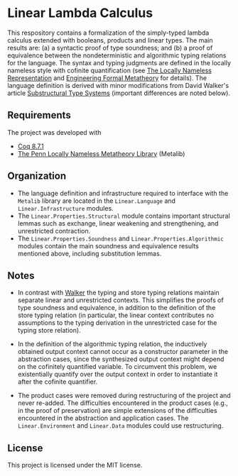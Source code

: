 # Linear Lambda Calculus

This respository contains a formalization of the simply-typed lambda calculus extended with booleans, products and linear types. The main results are: (a) a syntactic proof of type soundness; and (b) a proof of equivalence between the nondeterministic and algorithmic typing relations for the language. The syntax and typing judgments are defined in the locally nameless style with cofinite quantification (see [The Locally Nameless Representation][1] and [Engineering Formal Metatheory][2] for details). The language definition is derived with minor modifications from David Walker's article [Substructural Type Systems][5] (important differences are noted below).

## Requirements

The project was developed with

* [Coq 8.7.1][3]
* [The Penn Locally Nameless Metatheory Library][4] (Metalib)

## Organization

* The language definition and infrastructure required to interface with the `Metalib` library are located in the `Linear.Language` and `Linear.Infrastructure` modules.
* The `Linear.Properties.Structural` module contains important structural lemmas such as exchange, linear weakening and strengthening, and unrestricted contraction.
* The `Linear.Properties.Soundness` and `Linear.Properties.Algorithmic` modules contain the main soundness and equivalence results mentioned above, including substitution lemmas.

## Notes

* In contrast with [Walker][5] the typing and store typing relations maintain separate linear and unrestricted contexts. This simplifies the proofs of type soundness and equivalence, in addition to the definition of the store typing relation (in particular, the linear context contributes no assumptions to the typing derivation in the unrestricted case for the typing store relation).

* In the definition of the algorithmic typing relation, the inductively obtained output context cannot occur as a constructor parameter in the abstraction cases, since the synthesized output context might depend on the cofinitely quantified variable. To circumvent this problem, we existentially quantify over the output context in order to instantiate it after the cofinite quantifier.

* The product cases were removed during  restructuring of the project and never re-added. The difficulties encountered in the product cases (e.g., in the proof of preservation) are simple extensions of the difficulties encountered in the abstraction and application cases. The `Linear.Environment` and `Linear.Data` modules could use restructuring.

## License

This project is licensed under the MIT license.

[1]: http://www.chargueraud.org/softs/ln/
[2]: https://www.cis.upenn.edu/~bcpierce/papers/binders.pdf
[3]: https://coq.inria.fr
[4]: https://github.com/plclub/metalib
[5]: http://mitp-content-server.mit.edu:18180/books/content/sectbyfn?collid=books_pres_0&id=1104&fn=9780262162289_sch_0001.pdf
